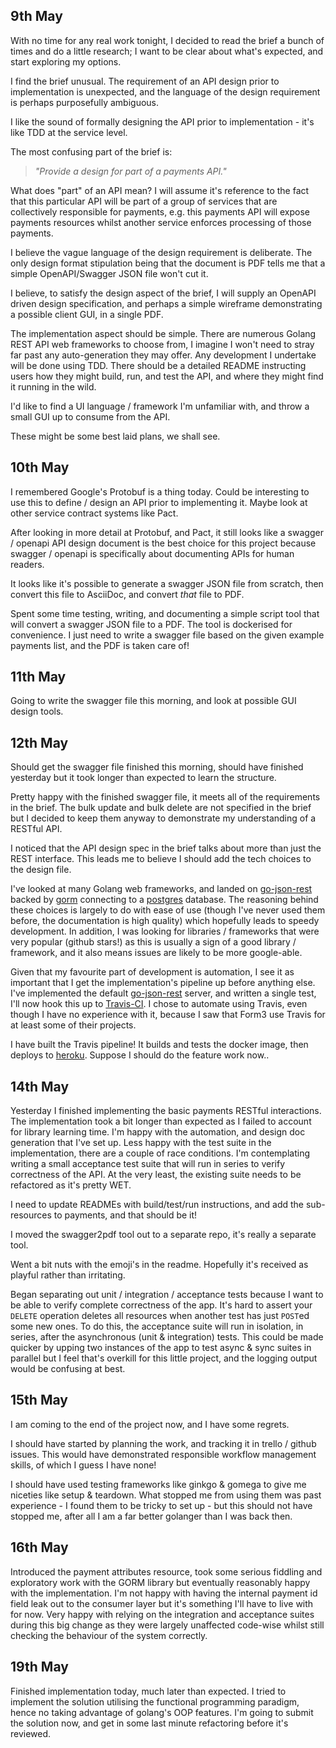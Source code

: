 ## 9th May

With no time for any real work tonight, I decided to read the brief a bunch of times and do a little research; I want to be clear about what's expected, and start exploring my options.

I find the brief unusual. The requirement of an API design prior to implementation is unexpected, and the language of the design requirement is perhaps purposefully ambiguous.

I like the sound of formally designing the API prior to implementation - it's like TDD at the service level.

The most confusing part of the brief is:

> _"Provide a design for part of a payments API."_

What does "part" of an API mean? I will assume it's reference to the fact that this particular API will be part of a group of services that are collectively responsible for payments, e.g. this payments API will expose payments resources whilst another service enforces processing of those payments.

I believe the vague language of the design requirement is deliberate. The only design format stipulation being that the document is PDF tells me that a simple OpenAPI/Swagger JSON file won't cut it.

I believe, to satisfy the design aspect of the brief, I will supply an OpenAPI driven design specification, and perhaps a simple wireframe demonstrating a possible client GUI, in a single PDF.

The implementation aspect should be simple. There are numerous Golang REST API web frameworks to choose from, I imagine I won't need to stray far past any auto-generation they may offer. Any development I undertake will be done using TDD. There should be a detailed README instructing users how they might build, run, and test the API, and where they might find it running in the wild.

I'd like to find a UI language / framework I'm unfamiliar with, and throw a small GUI up to consume from the API.

These might be some best laid plans, we shall see.

## 10th May

I remembered Google's Protobuf is a thing today. Could be interesting to use this to define / design an API prior to implementing it. Maybe look at other service contract systems like Pact.

After looking in more detail at Protobuf, and Pact, it still looks like a swagger / openapi API design document is the best choice for this project because swagger / openapi is specifically about documenting APIs for human readers.

It looks like it's possible to generate a swagger JSON file from scratch, then convert this file to AsciiDoc, and convert _that_ file to PDF.

Spent some time testing, writing, and documenting a simple script tool that will convert a swagger JSON file to a PDF. The tool is dockerised for convenience. I just need to write a swagger file based on the given example payments list, and the PDF is taken care of!

## 11th May

Going to write the swagger file this morning, and look at possible GUI design tools.

## 12th May

Should get the swagger file finished this morning, should have finished yesterday but it took longer than expected to learn the structure.

Pretty happy with the finished swagger file, it meets all of the requirements in the brief. The bulk update and bulk delete are not specified in the brief but I decided to keep them anyway to demonstrate my understanding of a RESTful API.

I noticed that the API design spec in the brief talks about more than just the REST interface. This leads me to believe I should add the tech choices to the design file.

I've looked at many Golang web frameworks, and landed on [go-json-rest](https://github.com/ant0ine/go-json-rest) backed by [gorm](https://github.com/jinzhu/gorm) connecting to a [postgres](https://www.postgresql.org/) database. The reasoning behind these choices is largely to do with ease of use (though I've never used them before, the documentation is high quality) which hopefully leads to speedy development. In addition, I was looking for libraries / frameworks that were very popular (github stars!) as this is usually a sign of a good library / framework, and it also means issues are likely to be more google-able.

Given that my favourite part of development is automation, I see it as important that I get the implementation's pipeline up before anything else. I've implemented the default [go-json-rest](https://github.com/ant0ine/go-json-rest) server, and written a single test, I'll now hook this up to [Travis-CI](https://travis-ci.org/). I chose to automate using Travis, even though I have no experience with it, because I saw that Form3 use Travis for at least some of their projects.

I have built the Travis pipeline! It builds and tests the docker image, then deploys to [heroku](https://go-pay-me.herokuapp.com/). Suppose I should do the feature work now..

## 14th May

Yesterday I finished implementing the basic payments RESTful interactions. The implementation took a bit longer than expected as I failed to account for library learning time. I'm happy with the automation, and design doc generation that I've set up. Less happy with the test suite in the implementation, there are a couple of race conditions. I'm contemplating writing a small acceptance test suite that will run in series to verify correctness of the API. At the very least, the existing suite needs to be refactored as it's pretty WET.

I need to update READMEs with build/test/run instructions, and add the sub-resources to payments, and that should be it!

I moved the swagger2pdf tool out to a separate repo, it's really a separate tool.

Went a bit nuts with the emoji's in the readme. Hopefully it's received as playful rather than irritating.

Began separating out unit / integration / acceptance tests because I want to be able to verify complete correctness of the app. It's hard to assert your `DELETE` operation deletes all resources when another test has just `POST`ed some new ones. To do this, the acceptance suite will run in isolation, in series, after the asynchronous (unit & integration) tests. This could be made quicker by upping two instances of the app to test async & sync suites in parallel but I feel that's overkill for this little project, and the logging output would be confusing at best.

## 15th May

I am coming to the end of the project now, and I have some regrets.

I should have started by planning the work, and tracking it in trello / github issues. This would have demonstrated responsible workflow management skills, of which I guess I have none!

I should have used testing frameworks like ginkgo & gomega to give me niceties like setup & teardown. What stopped me from using them was past experience - I found them to be tricky to set up - but this should not have stopped me, after all I am a far better golanger than I was back then.

## 16th May

Introduced the payment attributes resource, took some serious fiddling and exploratory work with the GORM library but eventually reasonably happy with the implementation. I'm not happy with having the internal payment id field leak out to the consumer layer but it's something I'll have to live with for now. Very happy with relying on the integration and acceptance suites during this big change as they were largely unaffected code-wise whilst still checking the behaviour of the system correctly.

## 19th May

Finished implementation today, much later than expected. I tried to implement the solution utilising the functional programming paradigm, hence no taking advantage of golang's OOP features. I'm going to submit the solution now, and get in some last minute refactoring before it's reviewed.
